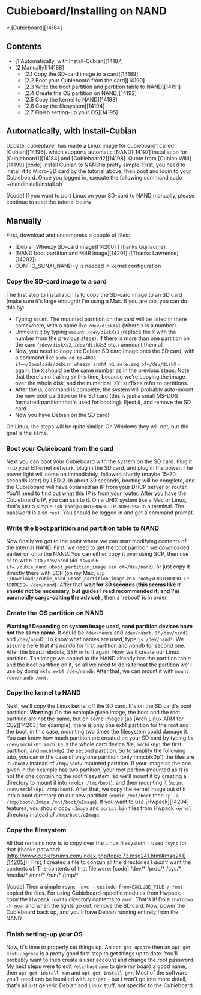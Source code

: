 # Cubieboard/Installing on NAND
< [Cubieboard][14184]
 
## Contents
  * [1 Automatically, with Install-Cubian][14187]
  * [2 Manually][14188]
    * [2.1 Copy the SD-card image to a card][14189]
    * [2.2 Boot your Cubieboard from the card][14190]
    * [2.3 Write the boot partition and partition table to NAND][14191]
    * [2.4 Create the OS partition on NAND][14192]
    * [2.5 Copy the kernel to NAND][14193]
    * [2.6 Copy the filesystem][14194]
    * [2.7 Finish setting-up your OS][14195]

## Automatically, with Install-Cubian
Update, cubieplayer has made a Linux image for cubieboard1 called [Cubian][14196]. which supports automatic [NAND][14197] installation for [Cubieboard1][14184] and [Cubieboard2][14198]. Quote from [Cubian Wiki][14199]
[code] 
    Install Cubian to NAND is pretty simple.
    First, you need to install it to Micro-SD card by the tutorial above, then boot and login to your Cubieboard. 
    Once you logged in, execute the following command
    sudo ~/nandinstall/install.sh
    
[/code]
If you want to port Linux on your SD-card to NAND manually, please continue to read the tutorial below 
## Manually
First, download and uncompress a couple of files: 
  * [Debian Wheezy SD-card image][14200] (Thanks Guillaume).
  * [NAND boot partition and MBR image][14201] ([Thanks Lawrence][14202])
  * CONFIG_SUNXI_NAND=y is needed in kernel configuration

### Copy the SD-card image to a card
The first step to installation is to copy the SD-card image to an SD card (make sure it's large enough!) 
I'm using a Mac. If you are too, you can do this by: 
  * Typing `mount`. The mounted partition on the card will be listed in there somewhere, with a name like `/dev/diskXs1` (where `X` is a number).
  * Unmount it by typing `umount /dev/diskXs1` (replace the `X` with the number from the previous steps). If there is more than one partition on the card (`/dev/diskXs2`, `/dev/diskXs3` etc.) unmount them all.
  * Now, you need to copy the Debian SD card image onto the SD card, with a command like `sudo dd bs=4096 if=~/Downloads/debian_wheezy_armhf_v1_mele.img of=/dev/diskX` \- again, the `X` should be the same number as in the previous steps. Note that there's no trailing `sY` this time, because we're copying the image over the whole disk, and the numerical 'sY' suffixes refer to partitions.
  * After the `dd` command is complete, the system will probably auto-mount the new boot partition on the SD card (this is just a small MS-DOS formatted partition that's used for booting). Eject it, and remove the SD card.
  * Now you have Debian on the SD card!

On Linux, the steps will be quite similar. On Windows they will not, but the goal is the same. 
### Boot your Cubieboard from the card
Next you can boot your Cubieboard with the system on the SD card. Plug it in to your Ethernet network, plug in the SD card, and plug in the power. The power light will come on immediately, followed shortly (maybe 15-20 seconds later) by LED 2. In about 30 seconds, booting will be complete, and the Cubieboard will have obtained an IP from your DHCP server or router. You'll need to find out what this IP is from your router. 
After you have the Cubieboard's IP, you can ssh to it. On a UNIX system like a Mac or Linux, that's just a simple `ssh root@<CUBIEBOARD IP ADDRESS>` in a terminal. The password is also `root`. You should be logged in and get a command prompt. 
### Write the boot partition and partition table to NAND
Now finally we got to the point where we can start modifying contents of the internal NAND. 
First, we need to get the boot partition we downloaded earlier on onto the NAND. You can either copy it over using SCP, then use `dd` to write it to `/dev/nand` (`dd bs=4096 if=./cubie_nand_uboot_partition_image.bin of=/dev/nand`), or just copy it directly there with SCP (on my Mac, `scp ~/Downloads/cubie_nand_uboot_partition_image.bin root@<CUBIEBOARD IP ADDRESS>:/dev/nand`). 
After that **wait for 30 seconds (this seems like it should not be necessary, but guides I read recommended it, and I'm paranoidly cargo-culting the advice)** , then a 'reboot' is in order. 
### Create the OS partition on NAND
**Warning ! Depending on system image used, nand partition devices have not the same name**. It could be `/dev/nanda` and `/dev/nandb`, or `/dev/nand1` and `/dev/nand2`. To know what names are used, type `ls /dev/nand*`. We assume here that it's _nanda_ for first partition and _nandb_ for second one. 
After the board reboots, SSH in to it again. Now, we'll create our Linux partition. The image we copied to the NAND already has the partition table and the boot partition on it, so all we need to do is format the partition we'll use by doing `mkfs.ext4 /dev/nandb`. After that, we can mount it with `mount /dev/nandb /mnt`. 
### Copy the kernel to NAND
Next, we'll copy the Linux kernel off the SD card. It's on the SD card's boot partition. 
**Warning:** On the example given image, the boot and the root partition are not the same, but on some images (as [Arch Linux ARM for CB2][14203] for example), there is only one ext4 partition for the root and the boot, in this case, mounting two times the filesystem could damage it. You can know how much partition are created on your SD card by typing `ls /dev/mmcblk0*`. `mmcblk0` is the whole card device file, `mmcblk0p1` the first partition, and `mmcblk0p2` the second partition. 
So to simplify the following tuto, you can in the case of only one partition (only mmcblk0p1) the files are in `/boot/` instead of `/tmp/boot/` mounted partition. 
If your image as the one given in the example has two partition, your root partion (mounted as /) is not the one containing the root filesystem, so we'll mount it by creating a directory to mount it into (`mkdir /tmp/boot`), and then mounting it (`mount /dev/mmcblk0p1 /tmp/boot`). After that, we copy the kernel image out of it into a boot directory on our new partition (`mkdir /mnt/boot` then `cp -a /tmp/boot/uImage /mnt/boot/uImage`). 
If you want to use [Hwpack][14204] features, you should copy `uImage` and `script.bin` files from Hwpack `kernel` directory instead of `/tmp/boot/uImage`. 
### Copy the filesystem
All that remains now is to copy over the Linux filesystem. I used `rsync` for that (thanks patwood: [http://www.cubieforums.com/index.php/topic,73.msg241.html#msg241][14205]). 
First, I created a file to contain all the directories I _didn't_ want the contents of. The contents of that file were: 
[code] 
    /dev/*
    /proc/*
    /sys/*
    /media/*
    /mnt/*
    /run/*
    /tmp/*
    
[/code]
Then a simple `rsync -avc --exclude-from=EXCLUDE_FILE / /mnt` copied the files. 
For using Cubieboard-specific modules from Hwpack, copy the Hwpack `rootfs` directory contents to `/mnt`. 
That's it! Do a `shutdown -h now`, and when the lights go out, remove the SD card. Now, power the Cubieboard back up, and you'll have Debian running entirely from the NAND. 
### Finish setting-up your OS
Now, it's time to properly set things up. An `apt-get update` then an `apt-get dist-upgrade` is a pretty good first step to get things up to date. You'll probably want to then create a user account and change the root password. My next steps were to edit `/etc/hostname` to give my board a good name, then `apt-get install man` and `apt-get install g++`. Most of the software you'll need can be installed with `apt-get` \- but I won't go into more detail, that's all just generic Debian and Linux stuff, not specific to the Cubieboard.
